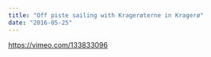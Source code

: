 ```yaml
---
title: "Off piste sailing with Kragerøterne in Kragerø"
date: "2016-05-25"
---
```


https://vimeo.com/133833096
